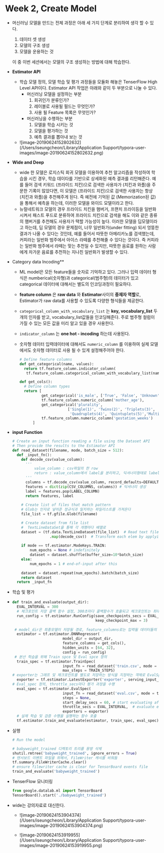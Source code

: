 

# Week 2, Create Model



- 머신러닝 모델을 만드는 전체 과정은 아래 세 가지 단계로 분리하여 생각 할 수 있다.

  1. 데이터 셋 생성
  2. 모델의 구조 생성
  3. 모델을 운용하는 것

  이 중 이번 세션에서는 모델의 구조 생성하는 방법에 대해 학습한다.



- **Estimator API**
  - 학습 모델 정의, 모델 학습 및 평가 과정들을 모듈화 해놓은 TenserFlow High Level API이다.  Estimator API 작업은 아래와 같이 두 부분으로 나눌 수 있다.
    - 머신러닝 모델을 설정하는 부분
      1. 회귀인가 분류인가?
      2. 레이블로 사용될 필드는 무엇인가?
      3. 사용 될 Feature 목록은 무엇인가?
    - 머신러닝을 수행하는 부분
      1. 모델을 학습 시키는 것
      2. 모델을 평가하는 것
      3. 예측 결과를 뽑아내 보는 것
  - ![image-20190624152802632](/Users/iseungcheon/Library/Application Support/typora-user-images/image-20190624152802632.png)

- **Wide and Deep**

  - wide 한 모델은 로지스틱 회귀 모델을 이용하여 추천 알고리즘을 작성하여 학습을 시킨 경우, 학습 데이타를 기반으로 상세화된 예측 결과를 리턴해준다. 예를 들어 검색 키워드 (프라이드 치킨)으로 검색한 사용자가 (치킨과 와플)을 주문한 기록이 많았다면, 이 모델은 (프라이드 치킨)으로 검색한 사용자는 항상 (치킨과 와플)을 추천해주게 된다.  즉 예전에 기억된 값 (Memorization된 값)을 통해서 예측을 하는데, 이러한 모델을 와이드 모델이라고 한다.
  - 뉴럴네트워크 모델의 경우 프라이드 치킨을 햄버거, 프랜치 프라이등을 일반화 시켜서 패스트 푸드로 분류하여 프라이드 치킨으로 검색을 해도 이와 같은 종류의 햄버거를 추천해도 사용자가 택할 가능성이 높다. 이러한 모델을 딥모델이라고 하는데, 딥 모델의 경우 문제점이, 너무 일반화가(under fitting)  되서 엉뚱한 결과가 나올 수 있다는 것인데, 예를 들어서 따뜻한 아메리카노를 검색했는데, 커피라는 일반화 범주에서 아이스 라떼를 추천해줄 수 있다는 것이다. 즉 커피라는 일반화 범주에서 라떼는 맞는 추천일 수 있지만, 따뜻한 음료를 원하는 사람에게 차가운 음료를 추천하는 지나친 일반화가 발생할 수 있다.

- Category data Incoding**

  - ML model은 모든 feature들을 숫자로 기억하고 있다. 그러나 입력 데이터 형식은 numberical(숫자형)과 categorical(범주형)의 데이터가 있고 categorical 데이터에 대해서는 별도의 인코딩과정이 필요하다.

  - **feature column** 은 **raw data** 와 **Estimator**사이의 **중재자 역할**로, Estimator가 raw data를 사용할 수 있도록 다양한 형식들을 제공한다.

  - ```categorical_column_with_vocabulary_list``` 는 **key, vocabulary_list** 두개의 인자를 받고, vocabulary_list값들을 인코딩해준다. 주로 범주형 컬럼이 가질 수 있는 모든 값을 미리 알고 있을 경우 사용한다.

  - ```indicator_column``` 는 **one hot - incoding** 하는데 사용된다.

  - 숫자형 데이터 입력데이터에 대해서도 ```numeric_column``` 를 이용하여 실제 모델에서도 숫자형 데이터로 사용 될 수 있게 설정해주어야 한다.

    ```python
    # Define feature columns
    def get_categorical(name, values):
      return tf.feature_column.indicator_column(
       tf.feature_column.categorical_column_with_vocabulary_list(name, values))
    
    def get_cols():
      # Define column types
      return [
              get_categorical('is_male', ['True', 'False', 'Unknown']),
              tf.feature_column.numeric_column('mother_age'),
              get_categorical('plurality',
                          ['Single(1)', 'Twins(2)', 'Triplets(3)',
                           'Quadruplets(4)', 'Quintuplets(5)','Multiple(2+)']),
              tf.feature_column.numeric_column('gestation_weeks')
          ]
    ```

- **input Function**

  ```python
  # Create an input function reading a file using the Dataset API
  # Then provide the results to the Estimator API
  def read_dataset(filename, mode, batch_size = 512):
    def _input_fn():
      def decode_csv(value_column):
        '''
        	value_column : csv파일의 한 row
        	return : value_column에서 label을 분리하고, 딕셔너리형태로 label과 리턴
        '''
        columns = tf.decode_csv(value_column, record_defaults=DEFAULTS) # value_column을 csv 파일로 인식하여 , 를 기준으로 쪼개어 배열에 담는다.
        features = dict(zip(CSV_COLUMNS, columns)) # 딕셔너리 생성
        label = features.pop(LABEL_COLUMN)
        return features, label
      
      # Create list of files that match pattern
      # Glob는 인자로 넣어준 정규식과 일치하는 파일리스트를 가져온다
      file_list = tf.gfile.Glob(filename) 
  
      # Create dataset from file list
      #  TextLineDataSet을 통해 각 개행마다 배열로
      dataset = (tf.data.TextLineDataset(file_list)  # Read text file
                   .map(decode_csv))  # Transform each elem by applying decode_csv fn
        
      if mode == tf.estimator.ModeKeys.TRAIN:
          num_epochs = None # indefinitely
          dataset = dataset.shuffle(buffer_size=10*batch_size)
      else:
          num_epochs = 1 # end-of-input after this
   
      dataset = dataset.repeat(num_epochs).batch(batch_size)
      return dataset
    return _input_fn
  ```

- 학습 및 평가

- ```python
  def train_and_evaluate(output_dir):
    EVAL_INTERVAL = 300
    # 체크포인트 저장 콜백 함수 설정, 300초마다 콜백함수가 호출되고 체크포인트는 최대 3개까지 저장
    run_config = tf.estimator.RunConfig(save_checkpoints_secs = EVAL_INTERVAL,
                                        keep_checkpoint_max = 3)
    
   # model_dir은 최종모델이 저장될 경로, feature_columns로는 입력될 데이터들의 형식 리스트, hidden_units은 레이어의 뉴런 수를 담는 리스트
    estimator = tf.estimator.DNNRegressor(
                         model_dir = output_dir,
                         feature_columns = get_cols(),
                         hidden_units = [64, 32],
                         config = run_config)
   # 분산 학습을 위해 Train spce 및 Eval spce 정의
    train_spec = tf.estimator.TrainSpec(
                         input_fn = read_dataset('train.csv', mode = tf.estimator.ModeKeys.TRAIN),
                         max_steps = TRAIN_STEPS)
  # exporter는 그래프 및 체크포인트를 별도로 저장하는 방식을 지정하는 객체로 EvalSpec이 평가내용을 저장할 때 참조된다.
    exporter = tf.estimator.LatestExporter('exporter', serving_input_fn)
  # Eval_spec 정의, throttle_secs마다 평가 과정을 수행
    eval_spec = tf.estimator.EvalSpec(
                         input_fn = read_dataset('eval.csv', mode = tf.estimator.ModeKeys.EVAL),
                         steps = None,
                         start_delay_secs = 60, # start evaluating after N seconds
                         throttle_secs = EVAL_INTERVAL,  # evaluate every N seconds
                         exporters = exporter)
    # 실제 학습 및 검증 수행을 실행하는 함수 호출
    tf.estimator.train_and_evaluate(estimator, train_spec, eval_spec)
  ```

- 실행

  ```python
  # Run the model
  
  # babyweight_trained 디렉토리 트리를 몽땅 삭제
  shutil.rmtree('babyweight_trained', ignore_errors = True) 
  # 텐서보드 이벤트 파일을 위해서, FileWriter 캐시를 비워둠
  tf.summary.FileWriterCache.clear() 
  # ensure filewriter cache is clear for TensorBoard events file
  train_and_evaluate('babyweight_trained')
  ```

  

- TenserFlow 모니터링

  ```python
  from google.datalab.ml import TensorBoard
  TensorBoard().start('./babyweight_trained')
  ```

- wide는 강의자료로 대신한다.

  - ![image-20190624153904374](/Users/iseungcheon/Library/Application Support/typora-user-images/image-20190624153904374.png)

  - ![image-20190624153919955](/Users/iseungcheon/Library/Application Support/typora-user-images/image-20190624153919955.png)